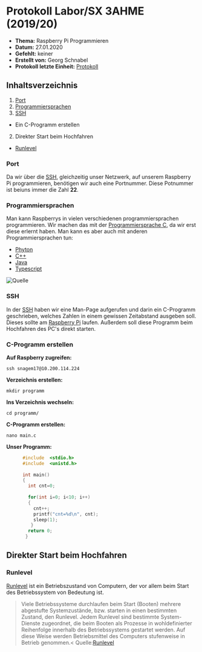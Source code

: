 # Protokoll Labor/SX 3AHME (2019/20)

* **Thema:** Raspberry Pi Programmieren
* **Datum:** 27.01.2020
* **Gefehlt:** keiner
* **Erstellt von:** Georg Schnabel
* **Protokoll letzte Einheit:** [Protokoll](protokoll_2020-01-20_snagem17.md)

## Inhaltsverzeichnis
1. [Port](https://de.wikipedia.org/wiki/Port_%28Protokoll%29)
2. [Programmiersprachen](https://de.wikipedia.org/wiki/Liste_von_Programmiersprachen)
1. [SSH](https://de.wikipedia.org/wiki/Secure_Shell)
* Ein C-Programm erstellen
2. Direkter Start beim Hochfahren
* [Runlevel](https://de.wikipedia.org/wiki/Runlevel)

### Port
Da wir über die [SSH](https://de.wikipedia.org/wiki/Secure_Shell), gleichzeitig unser Netzwerk, auf unserem Raspberry Pi programmieren, benötigen wir auch eine Portnummer. Diese Potnummer ist beiuns immer die Zahl **22**.

### Programmiersprachen
Man kann Raspberrys in vielen verschiedenen programmiersprachen programmieren. Wir machen das mit der [Programmiersprache C](https://de.wikipedia.org/wiki/C_(Programmiersprache)), da wir erst diese erlernt haben. Man kann es aber auch mit anderen Programmiersprachen tun:
* [Phyton](https://de.wikipedia.org/wiki/Python_%28Programmiersprache%29)
* [C++](https://de.wikipedia.org/wiki/C%2B%2B)
* [Java](https://www.programmierenlernen24.de/java-programmieren-lernen/)
* [Typescript](https://jaxenter.de/typescript-lernen-praxis-63696)

![Quelle](http://sogrady-media.redmonk.com/sogrady/files/2018/03/lang.rank_.118-1024x726.png)
### SSH
In der [SSH](https://de.wikipedia.org/wiki/Secure_Shell) haben wir eine Man-Page aufgerufen und darin ein C-Programm geschrieben, welches Zahlen in einem gewissen Zeitabstand ausgeben soll. Dieses sollte am [Raspberry Pi](https://de.wikipedia.org/wiki/Raspberry_Pi) laufen. Außerdem soll diese Programm beim Hochfahren des PC's direkt starten.

### C-Programm erstellen

**Auf Raspberry zugreifen:** 
```
ssh snagem17@10.200.114.224
```

**Verzeichnis erstellen:**
```
mkdir programm
```
**Ins Verzeichnis wechseln:**
```
cd programm/
```
**C-Programm erstellen:**
```
nano main.c
```

**Unser Programm:**
```c 
      #include  <stdio.h>
      #include  <unistd.h>
      
      int main()
      {
        int cnt=0;
        
        for(int i=0; i<10; i++)
        {
          cnt++;
          printf("cnt=%d\n", cnt);
          sleep(1);                  
         }
        return 0;
       }
```

## Direkter Start beim Hochfahren
### Runlevel

[Runlevel](https://de.wikipedia.org/wiki/Runlevel) ist ein Betriebszustand von Computern, der vor allem beim Start des Betriebssystem von Bedeutung ist. 
>Viele Betriebssysteme durchlaufen beim Start (Booten) mehrere abgestufte Systemzustände, bzw. starten in einen bestimmten Zustand, den Runlevel. Jedem Runlevel sind bestimmte System-Dienste zugeordnet, die beim Booten als Prozesse in wohldefinierter Reihenfolge innerhalb des Betriebssystems gestartet werden. Auf diese Weise werden Betriebsmittel des Computers stufenweise in Betrieb genommen.<
Quelle:[Runlevel](https://de.wikipedia.org/wiki/Runlevel)
